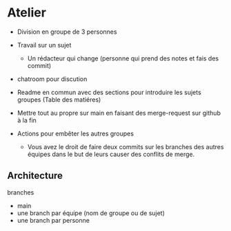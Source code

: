 # Atelier 

- Division en groupe de 3 personnes 
- Travail sur un sujet
  - Un rédacteur qui change (personne qui prend des notes et fais des commit)
- chatroom pour discution
- Readme en commun avec des sections pour introduire les sujets groupes (Table des matiéres)
- Mettre tout au propre sur main en faisant des merge-request sur github à la fin

- Actions pour embêter les autres groupes
  - Vous avez le droit de faire deux commits sur les branches des autres équipes dans le but de leurs causer des conflits de merge.



## Architecture

branches
 - main
 - une branch par équipe (nom de groupe ou de sujet)
 - une branch par personne
